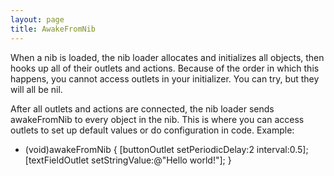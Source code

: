 ```yaml
---
layout: page
title: AwakeFromNib
---
```


When a nib is loaded, the nib loader allocates and initializes all objects, then hooks up all of their outlets and actions. Because of the order in which this happens, you cannot access outlets in your initializer. You can try, but they will all be nil.

After all outlets and actions are connected, the nib loader sends     awakeFromNib to every object in the nib. This is where you can access outlets to set up default values or do configuration in code. Example:

    
- (void)awakeFromNib
{
   [buttonOutlet setPeriodicDelay:2 interval:0.5];
   [textFieldOutlet setStringValue:@"Hello world!"];
}

